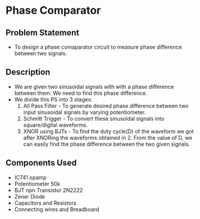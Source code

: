 # Phase Comparator

##  Problem Statement 
- To design a phase comaparator circuit to measure phase difference between two signals.

## Description
- We are given two sinusoidal signals with with a phase difference between them. We need to find this phase difference.
- We divide this PS into 3 stages:
  1. All Pass Filter - To generate desired phase difference between two input sinusoidal signals by varying potentiometer.
  2. Schmitt Trigger - To convert these sinusoidal signals into square/digital waveforms.
  3. XNOR using BJTs - To find the duty cycle(D) of the waveform we got after XNORing the waveforms obtained in 2.
     From the value of D, we can easily find the phase difference between the two given signals.

## Components Used
- IC741 opamp
- Potentiometer 50k
- BJT npn Transistor 2N2222
- Zener Diode
- Capacitors and Resistors
- Connecting wires and Breadboard



